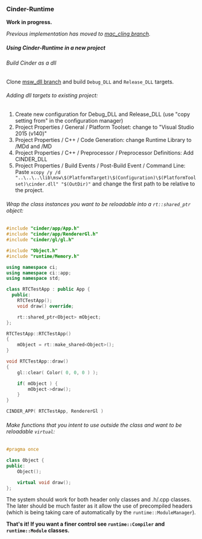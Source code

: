 ### Cinder-Runtime

**Work in progress.**   

*Previous implementation has moved to [mac_cling branch](https://github.com/simongeilfus/Cinder-Runtime/tree/mac_cling).*


##### Using Cinder-Runtime in a new project

###### Build Cinder as a dll
Clone [msw_dll branch](https://github.com/simongeilfus/Cinder/tree/msw_dll) and build `Debug_DLL` and `Release_DLL` targets.

###### Adding dll targets to existing project:

1. Create new configuration for Debug_DLL and Release_DLL (use "copy setting from" in the configuration manager)
2. Project Properties / General / Platform Toolset: change to "Visual Studio 2015 (v140)"
3. Project Properties / C++ / Code Generation: change Runtime Library to /MDd and /MD
4. Project Properties / C++ / Preprocessor / Preprocessor Definitions: Add CINDER_DLL
5. Project Properties / Build Events / Post-Build Event / Command Line: Paste `xcopy /y /d "..\..\..\lib\msw\$(PlatformTarget)\$(Configuration)\$(PlatformToolset)\cinder.dll" "$(OutDir)"` and change the first path to be relative to the project.



###### Wrap the class instances you want to be reloadable into a `rt::shared_ptr` object:
```c++
#include "cinder/app/App.h"
#include "cinder/app/RendererGl.h"
#include "cinder/gl/gl.h"

#include "Object.h"
#include "runtime/Memory.h"

using namespace ci;
using namespace ci::app;
using namespace std;

class RTCTestApp : public App {
  public:
	RTCTestApp();
	void draw() override;

	rt::shared_ptr<Object> mObject;
};

RTCTestApp::RTCTestApp()
{
	mObject = rt::make_shared<Object>();
}

void RTCTestApp::draw()
{
	gl::clear( Color( 0, 0, 0 ) ); 

	if( mObject ) {
		mObject->draw();
	}
}

CINDER_APP( RTCTestApp, RendererGl )
```

###### Make functions that you intent to use outside the class and want to be reloadable `virtual`:
```c++
#pragma once

class Object {
public:
	Object();

	virtual void draw();
};
```

The system should work for both header only classes and .h/.cpp classes. The later should be much faster as it allow the use of precompiled headers (which is being taking care of automatically by the `runtime::ModuleManager`).

**That's it! If you want a finer control see `runtime::Compiler` and `runtime::Module` classes.**